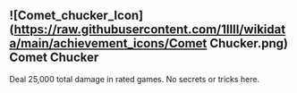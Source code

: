 ## ![Comet_chucker_Icon](https://raw.githubusercontent.com/1IlIl/wikidata/main/achievement_icons/Comet Chucker.png) Comet Chucker


Deal 25,000 total damage in rated games. No secrets or tricks here.
